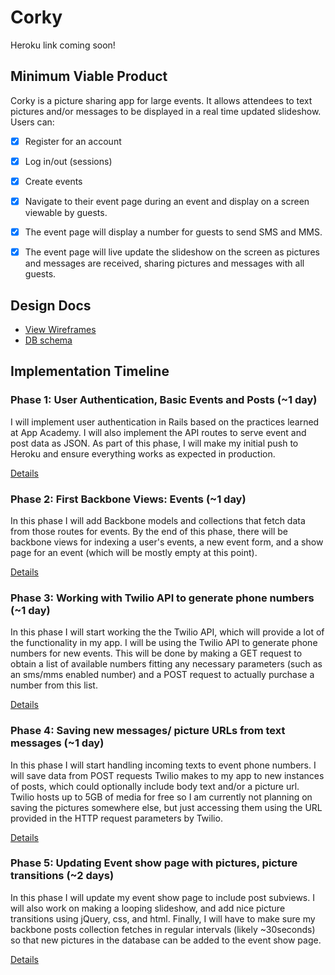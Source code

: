 # Corky

Heroku link coming soon!

## Minimum Viable Product
Corky is a picture sharing app for large events. It allows attendees to text pictures and/or messages to be displayed in a  real time updated slideshow. Users can:
- [x] Register for an account
- [x] Log in/out (sessions)
- [x] Create events
- [x] Navigate to their event page during an event and display on a screen viewable by guests.
- [x] The event page will display a number for guests to send SMS and MMS.
- [x] The event page will live update the slideshow on the screen as pictures and messages are received, sharing pictures and messages with all guests.


## Design Docs
* [View Wireframes][views]
* [DB schema][schema]

[views]: ./docs/views.md
[schema]: ./docs/schema.md

## Implementation Timeline

### Phase 1: User Authentication, Basic Events and Posts (~1 day)
I will implement user authentication in Rails based on the practices learned at
App Academy. I will also implement the API routes to serve event and post data as JSON.
As part of this phase, I will make my initial push to Heroku and ensure everything works as expected in production.

[Details][phase-one]

### Phase 2: First Backbone Views: Events (~1 day)
In this phase I will add Backbone models and collections that fetch data from those routes for events.
By the end of this phase, there will be backbone views for indexing a user's events, a new event form, and a show page for an event (which will be mostly empty at this point).

[Details][phase-two]

### Phase 3: Working with Twilio API to generate phone numbers  (~1 day)
In this phase I will start working the the Twilio API, which will provide a lot of the functionality in my app. I will be using the Twilio API to generate phone numbers for new events. This will be done by making a GET request to obtain a list of available numbers fitting any necessary parameters (such as an sms/mms enabled number) and a POST request to actually purchase a number from this list.

[Details][phase-three]

### Phase 4: Saving new messages/ picture URLs from text messages (~1 day)
In this phase I will start handling incoming texts to event phone numbers. I will save data from POST requests Twilio makes to my app to new instances of posts, which could optionally include body text and/or a picture url. Twilio hosts up to 5GB of media for free so I am currently not planning on saving the pictures somewhere else, but just accessing them using the URL provided in the HTTP request parameters by Twilio.

[Details][phase-four]

### Phase 5: Updating Event show page with pictures, picture transitions (~2 days)
In this phase I will update my event show page to include post subviews. I will also work on making a looping slideshow, and add nice picture transitions using jQuery, css, and html. Finally, I will have to make sure my backbone posts collection fetches in regular intervals (likely ~30seconds) so that new pictures in the database can be added to the event show page.

[Details][phase-five]


[phase-one]: ./docs/phases/phase1.md
[phase-two]: ./docs/phases/phase2.md
[phase-three]: ./docs/phases/phase3.md
[phase-four]: ./docs/phases/phase4.md
[phase-five]: ./docs/phases/phase5.md
